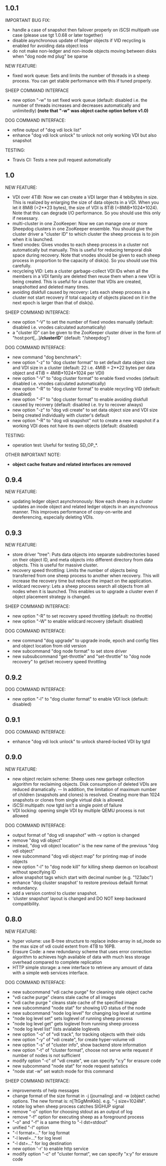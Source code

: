 ## 1.0.1

IMPORTANT BUG FIX:
 - handle a case of snapshot then failover properly on iSCSI multipath
   use case (please use tgt 1.0.68 or later together)
 - disable asynchronous update of ledger objects if VID recycling is
   enabled for avoiding data object loss
 - do not make non-ledger and non-inode objects moving between disks
   when "dog node md plug" be sparse

NEW FEATURE:
 - fixed work queue: Sets and limits the number of threads in a sheep
   process. You can get stable performance with this if tuned properly.

SHEEP COMMAND INTERFACE
 - new option "-w" to set fixed work queue (default: disabled i.e. the
   number of threads increases and decreases automatically and unlimitedly)
   **(note that "-w" was object cache option before v1.0)**

DOG COMMAND INTERFACE:
 - refine output of "dog vdi lock list"
 - enhance "dog vdi lock unlock" to unlock not only working VDI but
   also snapshot

TESTING:
 - Travis CI: Tests a new pull request automatically

## 1.0

NEW FEATURE:
 - VDI over 4TiB: Now we can create a VDI larger than 4 tebibytes in
   size. This is realized by enlarging the size of data objects in a
   VDI. When you let it 8MiB (=2\*\*23 bytes), the size of VDI is 8TiB
   (=8MiB\*1024\*1024). Note that this can degrade I/O performance. So
   you should use this only if nesessary.
 - multi-cluster in one ZooKeeper: Now we can manage one or more
   Sheepdog clusters in one ZooKeeper ensemble. You should give the
   cluster driver a "cluster ID" to which cluster the sheep process
   is to join when it is launched.
 - fixed vnodes: Gives vnodes to each sheep process in a cluster not
   automatically but manually. This is useful for reducing temporal
   disk space during recovery. Note that vnodes should be given to
   each sheep process in proportion to the capacity of disk(s). So
   you should use this carefully.
 - recycleing VID: Lets a cluster garbage-collect VDI IDs when all
   the members in a VDI family are deleted then reuse them when a
   new VDI is being created. This is useful for a cluster that VDIs
   are created, snapshotted and deleted many times.
 - avoiding diskfull caused by recovery: Lets each sheep process in
   a cluster not start recovery if total capacity of objects placed
   on it in the next epoch is larger than that of disk(s).

SHEEP COMMAND INTERFACE:
 - new option "-V" to set the number of fixed vnodes manually
   (default: disabled i.e. vnodes calculated automatically)
 - a "cluster ID" can be given to the ZooKeeper cluster driver in
   the form of "host:port[,..]**/clusterID**" (default: "/sheepdog")

DOG COMMAND INTERFACE:
 - new command "dog benchmark":
 - new option "-z" to "dog cluster format" to set default data object
   size and VDI size in a cluster
   (default: 22 i.e. 4MiB = 2\*\*22 bytes per data object and
                     4TiB = 4MiB\*1024\*1024 per VDI)
 - new option "-V" to "dog cluster format" to enable fixed vnodes
   (default: disabled i.e. vnodes calculated automatically)
 - new option "-R" to "dog cluster format" to enable recycling VID
   (default: disabled)
 - new option "-F" to "dog cluster format" to enable avoiding diskfull
   caused by recovery (default: disabled i.e. try to recover always)
 - new option "-z" to "dog vdi create" to set data object size and VDI
   size being created individually with cluster's default
 - new option "-R" to "dog vdi snapshot" not to create a new snapshot
   if a working VDI does not have its own objects (default: disabled)

TESTING:
 - operation test: Useful for testing SD\_OP\_\*.

OTHER IMPORTANT NOTE:
 - **object cache feature and related interfaces are removed**

## 0.9.4

NEW FEATURE:
 - updating ledger object asynchronously: Now each sheep in a cluster
   updates an inode object and related ledger objects in an asynchronous
   manner. This improves performance of copy-on-write and dereferencing,
   especially deleting VDIs.

## 0.9.3

NEW FEATURE:
 - store driver "tree": Puts data objects into separate subdirectories
   based on their object ID, and meta objects into different directory
   from data objects. This is useful for massive cluster.
 - recovery speed throttling: Limits the number of objects being
   transferred from one sheep process to another when recovery.
   This will increase the recovery time but reduce the impact on the
   application.
 - wildcard recovery: Lets a sheep process search all objects from
   all nodes when it is launched. This enables us to upgrade a cluster
   even if object placement strategy is changed.

SHEEP COMMAND INTERFACE:
 - new option "-R" to set recovery speed throttling
   (default: no throttle)
 - new option "-W" to enable wildcard recovery (default: disabled)

DOG COMMAND INTERFACE:
 - new command "dog upgrade" to upgrade inode, epoch and config files
   and object location from old version
 - new subcommand "dog node format" to set store driver
 - new subsubcommand "get-throttle" and "set-throttle" to "dog node
   recovery" to get/set recovery speed throttling

## 0.9.2

DOG COMMAND INTERFACE:
 - new option "-l" to "dog cluster format" to enable VDI lock
   (default: disabled)

## 0.9.1

DOG COMMAND INTERFACE:
 - enhance "dog vdi lock unlock" to unlock shared-locked VDI by tgtd

## 0.9.0

NEW FEATURE:
 - new object reclaim scheme: Sheep uses new garbage collection algorithm for reclaiming objects. Disk consumption of deleted VDIs are reduced dramatically.
 -- In addition, the limitation of maximum number of children (snapshots and clones) is resolved. Creating more than 1024 snapshots or clones from single virtual disk is allowed.
 - iSCSI multipath: now tgtd isn't a single point of failure
 - VDI locking: opening single VDI by multiple QEMU process is not allowed

DOG COMMAND INTERFACE:
 - output format of "dog vdi snapshot" with -v option is changed
 - remove "dog vdi object"
  - instead, "dog vdi object location" is the new name of the previous "dog vdi object"
 - new subcommand "dog vdi object map" for printing map of inode objects
 - new option "-l" to "dog node kill" for killing sheep daemon on localhost without specifying ID
 - allow snapshot tags which start with decimal number (e.g. "123abc")
 - enhance "dog cluster snapshot' to restore previous default format redundancy.
  - add a version control to cluster snapshot.
  - 'cluster snapshot' layout is changed and DO NOT keep backward compatibility.

## 0.8.0

NEW FEATURE:
 - hyper volume: use B-tree structure to replace index-array in sd_inode so the max size of vdi could extent from 4TB to 16PB.
 - Erasure Code: a new redundancy scheme that uses error correction algorithm to achieves high available of data with much less storage overhead compared to complete replication
 - HTTP simple storage: a new interface to retrieve any amount of data with a simple web services interface.

DOG COMMAND INTERFACE:
 - new subcommand "vdi cache purge" for cleaning stale object cache
  - "vdi cache purge" cleans stale cache of all images
  - "vdi cache purge <image>" cleans stale cache of the specified image
 - new subcommand "node stat" for showing I/O status of the node
 - new subcommand "node log level" for changing log level at runtime
  - "node log level set" sets loglevel of running sheep process
  - "node log level get" gets loglevel from running sheep process
  - "node log level list" lists avialable loglevels
 - new option "-o" of "vdi track", for tracking objects with their oids
 - new option "-y" of "vdi create", for create hyper-volume vdi
 - new option "-s" of "cluster info", show backend store information
 - new option "-t" of "cluster format", choose not serve write request if number of nodes is not sufficient
 - modify option "-c" of "vdi create", we can specify "x:y" for erasure code
 - new subcommand "node stat" for node request satistics
  - "node stat -w" set watch mode for this command

SHEEP COMMAND INTERFACE:
 - improvements of help messages
 - change format of the size format in -j (journaling) and -w (object cache) options. The new format is: n[TtGgMmKkb]. e.g. "-j size=1024M".
 - rotate log when sheep process catches SIGHUP signal
 - remove "-o" option for choosing stdout as an output of log
 - remove "-f" option for executing sheep as a foreground process
  - "-o" and "-f" is a same thing to "-l dst=stdout"
 - unified "-l" option
  - "-l format=..." for log format
  - "-l level=..." for log level
  - "-l dst=..." for log destination
 - new option '-r' to enable http service
 - modify option "-c" of "cluster format", we can specify "x:y" for erasure code
